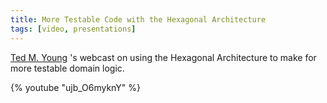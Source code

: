 ```yaml
---
title: More Testable Code with the Hexagonal Architecture
tags: [video, presentations]
---
```


<a href="https://twitter.com/jitterted">Ted M. Young</a> 's webcast on using the Hexagonal Architecture
to make for more testable domain logic.

{% youtube "ujb_O6myknY" %}
